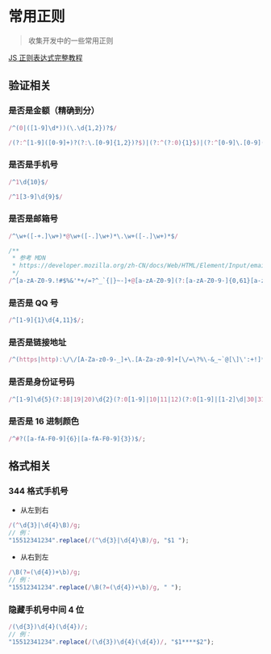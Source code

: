 # 常用正则

> 收集开发中的一些常用正则

[JS 正则表达式完整教程](https://juejin.cn/post/6844903501034684430)

## 验证相关

### 是否是金额（精确到分）

```js
/^(0|([1-9]\d*))(\.\d{1,2})?$/

/(?:^[1-9]([0-9]+)?(?:\.[0-9]{1,2})?$)|(?:^(?:0){1}$)|(?:^[0-9]\.[0-9](?:[0-9])?$)/
```

### 是否是手机号

```js
/^1\d{10}$/

/^1[3-9]\d{9}$/
```

### 是否是邮箱号

```js
/^\w+([-+.]\w+)*@\w+([-.]\w+)*\.\w+([-.]\w+)*$/

/**
 * 参考 MDN
 * https://developer.mozilla.org/zh-CN/docs/Web/HTML/Element/Input/email#basic_validation
 */
/^[a-zA-Z0-9.!#$%&'*+/=?^_`{|}~-]+@[a-zA-Z0-9](?:[a-zA-Z0-9-]{0,61}[a-zA-Z0-9])?(?:\.[a-zA-Z0-9](?:[a-zA-Z0-9-]{0,61}[a-zA-Z0-9])?)*$/
```

### 是否是 QQ 号

```js
/^[1-9]{1}\d{4,11}$/;
```

### 是否是链接地址

```js
/^(https|http):\/\/[A-Za-z0-9-_]+\.[A-Za-z0-9]+[\/=\?%\-&_~`@[\]\':+!]*([^<>\"\"])*$/;
```

### 是否是身份证号码

```js
/^[1-9]\d{5}(?:18|19|20)\d{2}(?:0[1-9]|10|11|12)(?:0[1-9]|[1-2]\d|30|31)\d{3}[\dXx]$/;
```

### 是否是 16 进制颜色

```js
/^#?([a-fA-F0-9]{6}|[a-fA-F0-9]{3})$/;
```

## 格式相关

### 344 格式手机号

- 从左到右

```js
/(^\d{3}|\d{4}\B)/g;
// 例：
"15512341234".replace(/(^\d{3}|\d{4}\B)/g, "$1 ");
```

- 从右到左

```js
/\B(?=(\d{4})+\b)/g;
// 例：
"15512341234".replace(/\B(?=(\d{4})+\b)/g, " ");
```

### 隐藏手机号中间 4 位

```js
/(\d{3})\d{4}(\d{4})/;
// 例：
"15512341234".replace(/(\d{3})\d{4}(\d{4})/, "$1****$2");
```

